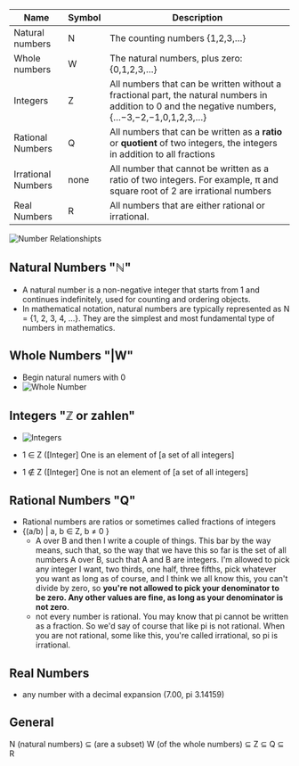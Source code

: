 
 | Name      | Symbol |   Description |
| ----------- | ----------- | -------|
| Natural numbers | N      | The counting numbers {1,2,3,…} |
| Whole numbers   | W        | The natural numbers, plus zero:  {0,1,2,3,…} |
| Integers   | Z        | All numbers that can be written without a fractional part, the natural numbers in addition to 0  and the negative numbers, {…−3,−2,−1,0,1,2,3,…} |
| Rational Numbers   | Q       | All numbers that can be written as a __ratio__ or __quotient__ of two integers, the integers in addition to all fractions |
| Irrational Numbers  | none       | All number that cannot be written as a ratio of two integers. For example, π and square root of 2 are irrational numbers |
| Real Numbers  | R       | All numbers that are either rational or irrational. |

![Number Relationshipts](https://d3c33hcgiwev3.cloudfront.net/imageAssetProxy.v1/Hw0O_MyZSEGNIFGsoOBBhg_9c57a94195324adab6bba3973188c8f1_numbers_diagram.png?expiry=1698105600000&hmac=qIc-ZlEnXVOW6i-hY92pnRXbzmfvcGI4I4b77Zj3-aQ)
 
 ## Natural Numbers "ℕ"

- A natural number is a non-negative integer that starts from 1 and continues indefinitely, used for counting and ordering objects.
- In mathematical notation, natural numbers are typically represented as N = {1, 2, 3, 4, ...}. They are the simplest and most fundamental type of numbers in mathematics.


## Whole Numbers "|W"

- Begin natural numers with 0
- ![Whole Number](https://cdn1.byjus.com/wp-content/uploads/2020/08/Whole-Numbers-2.png)

## Integers "ℤ or zahlen"

- ![Integers](https://thirdspacelearning.com/wp-content/uploads/2023/04/Integers-us-what-is-card-image.png)

 - 1 ∈ Z ([Integer] One is an element of [a set of all integers]
 - 1 ∉ Z ([Integer] One is not an element of [a set of all integers]

## Rational Numbers "Q"

- Rational numbers are ratios or sometimes called fractions of integers
- {(a/b) | a, b ∈ Z, b ≠ 0 }
  - A over B and then I write a couple of things. This bar by the way means, such that, so the way that we have this so far is the set of all numbers A over B, such that A and B are integers. I'm allowed to pick any integer I want, two thirds, one half, three fifths, pick whatever you want as long as of course, and I think we all know this, you can't divide by zero, so __you're not allowed to pick your denominator to be zero. Any other values are fine, as long as your denominator is not zero__.
  - not every number is rational. You may know that pi cannot be written as a fraction. So we'd say of course that like pi is not rational. When you are not rational, some like this, you're called irrational, so pi is irrational.
 
 ## Real Numbers
 - any number with a decimal expansion (7.00, pi 3.14159)

## General

N (natural numbers) ⊆ (are a subset)  W (of the whole numbers) ⊆   Z ⊆ Q ⊆  R